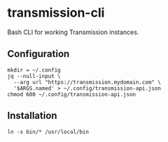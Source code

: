# transmission-cli

Bash CLI for working Transmission instances.

## Configuration

```
mkdir = ~/.config
jq --null-input \
  --arg url "https://transmission.mydomain.com" \
  '$ARGS.named' > ~/.config/transmission-api.json
chmod 600 ~/.config/transmission-api.json
```

## Installation

```
ln -s bin/* /usr/local/bin
```
